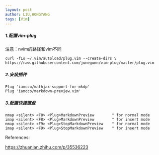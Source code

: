 ```yaml
---
layout: post
author: LIU,HONGYANG
tags: [Vim]
---
```




##### 1.配置vim-plug



注意：nvim的路径和vim不同

```
curl -fLo ~/.vim/autoload/plug.vim --create-dirs \
https://raw.githubusercontent.com/junegunn/vim-plug/master/plug.vim
```



##### 2.安装插件



```
Plug 'iamcco/mathjax-support-for-mkdp'
Plug 'iamcco/markdown-preview.vim'
```





##### 3.配置快捷键盘



```
nmap <silent> <F8> <Plug>MarkdownPreview        " for normal mode
imap <silent> <F8> <Plug>MarkdownPreview        " for insert mode
nmap <silent> <F9> <Plug>StopMarkdownPreview    " for normal mode
imap <silent> <F9> <Plug>StopMarkdownPreview    " for insert mode
```





References:

https://zhuanlan.zhihu.com/p/35536223